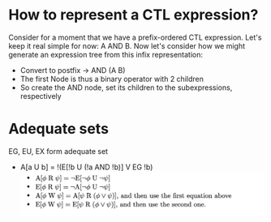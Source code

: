 # How to represent a CTL expression?

Consider for a moment that we have a prefix-ordered CTL expression. Let's keep it real simple for now: A AND B.
Now let's consider how we might generate an expression tree from this infix representation:

- Convert to postfix -> AND (A B)
- The first Node is thus a binary operator with 2 children
- So create the AND node, set its children to the subexpressions, respectively

# Adequate sets

EG, EU, EX form adequate set

- A[a U b] = !(E[!b U (!a AND !b)] V EG !b)
![CTL Adequate Set](ctl_adequate_set.png)
